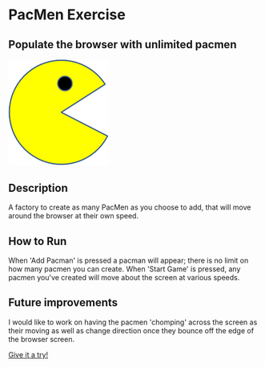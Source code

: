 # PacMen Exercise
## Populate the browser with unlimited pacmen
<img src= "PacMan1.png" width='200'/>

## Description 
A factory to create as many PacMen as you choose to add, that will move around the browser at their own speed.

## How to Run
When 'Add Pacman' is pressed a pacman will appear; there is no limit on how many pacmen you can create. When 'Start Game' is pressed, any pacmen you've created will move about the screen at various speeds.

## Future improvements
I would like to work on having the pacmen 'chomping' across the screen as their moving as well as change direction once they bounce off the edge of the browser screen. 

<a href="https://kayla-day.github.io/PacMen-Exercise/"> Give it a try! </a>
